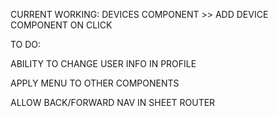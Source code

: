 CURRENT WORKING:
DEVICES COMPONENT >> ADD DEVICE COMPONENT ON CLICK


TO DO:

ABILITY TO CHANGE USER INFO IN PROFILE

APPLY MENU TO OTHER COMPONENTS

ALLOW BACK/FORWARD NAV IN SHEET ROUTER
